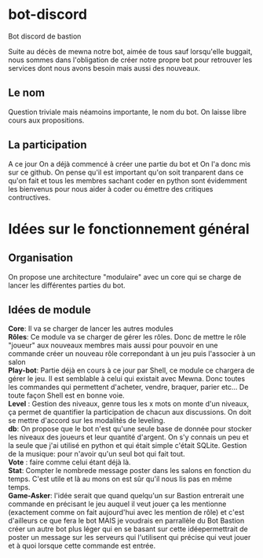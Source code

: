 # bot-discord
Bot discord de bastion

Suite au décès de mewna notre bot, aimée de tous sauf lorsqu'elle buggait, nous sommes dans
l'obligation de créer notre propre bot pour retrouver les services dont nous avons besoin mais
aussi des nouveaux.

## Le nom

Question triviale mais néamoins importante, le nom du bot. On laisse libre cours aux propositions.

## La participation

A ce jour On a déjà commencé à créer une partie du bot et On l'a donc mis sur ce github.
On pense qu'il est important qu'on soit tranparent dans ce qu'on fait et tous les membres sachant
coder en python sont évidemment les bienvenus pour nous aider à coder ou émettre des
critiques contructives.

# Idées sur le fonctionnement général

## Organisation

On propose une architecture "modulaire" avec un core qui se charge de lancer les différentes
parties du bot.

## Idées de module

**Core**: Il va se charger de lancer les autres modules  
**Rôles**: Ce module va se charger de gérer les rôles. Donc de mettre le rôle "joueur" aux
nouveaux membres mais aussi pour pouvoir en une commande créer un nouveau rôle
correpondant à un jeu puis l'associer à un salon  
**Play-bot**: Partie déjà en cours à ce jour par Shell, ce module ce chargera de gérer le jeu. Il
est semblable à celui qui existait avec Mewna. Donc toutes les commandes qui permettent
d'acheter, vendre, braquer, parier etc... De toute façon Shell est en bonne voie.  
**Level** : Gestion des niveaux, genre tous les x mots on monte d'un niveaux, ça permet de
quantifier la participation de chacun aux discussions. On doit se mettre d'accord sur les
modalités de leveling.  
**db**: On propose que le bot n'est qu'une seule base de donnée pour stocker les niveaux des
joueurs et leur quantité d'argent. On s'y connais un peu et la seule que j'ai utilisé en python
et qui était simple c'était SQLite.
Gestion de la musique: pour n'avoir qu'un seul bot qui fait tout.  
**Vote** : faire comme celui étant déjà là.  
**Stat**: Compter le nombrede message poster dans les salons en fonction du temps. C'est
utile et là au mons on est sûr qu'il nous lis pas en même temps.  
**Game-Asker**: l'idée serait que quand quelqu'un sur Bastion entrerait une commande en
précisant le jeu auquel il veut jouer ça les mentionne (exactement comme on fait
aujourd'hui avec les mention de rôle) et c'est d'ailleurs ce que fera le bot MAIS je voudrais en
parrallèle du Bot Bastion créer un autre bot plus léger qui en se basant sur cette idéepermettrait de poster un message sur les serveurs qui l'utilisent qui précise qui veut jouer et
à quoi lorsque cette commande est entrée.
